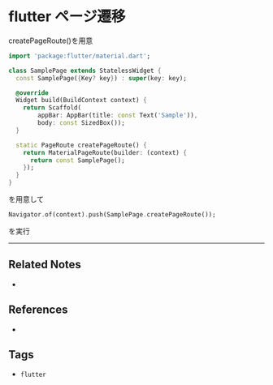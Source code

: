 # flutter ページ遷移
createPageRoute()を用意

```dart
import 'package:flutter/material.dart';

class SamplePage extends StatelessWidget {
  const SamplePage({Key? key}) : super(key: key);

  @override
  Widget build(BuildContext context) {
    return Scaffold(
        appBar: AppBar(title: const Text('Sample')),
        body: const SizedBox());
  }

  static PageRoute createPageRoute() {
    return MaterialPageRoute(builder: (context) {
      return const SamplePage();
    });
  }
}
```
を用意して
```dart
Navigator.of(context).push(SamplePage.createPageRoute());
```
を実行

---
## Related Notes
- 

## References
- 

## Tags
- `flutter`